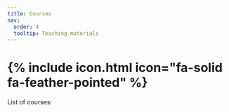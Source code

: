 ```yaml
---
title: Courses
nav:
  order: 4
  tooltip: Teaching materials
---
```


# {% include icon.html icon="fa-solid fa-feather-pointed" %}
List of courses:

